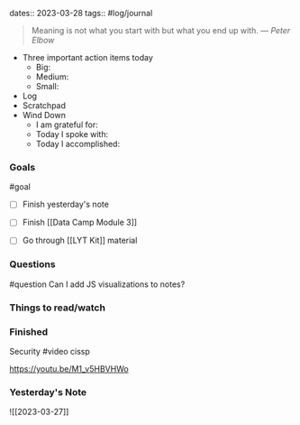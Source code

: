 dates:: 2023-03-28
tags:: #log/journal 

> Meaning is not what you start with but what you end up with.
> — <cite>Peter Elbow</cite>

- Three important action items today
	- Big:
	- Medium:
	- Small:
- Log
- Scratchpad
- Wind Down
	- I am grateful for:
	- Today I spoke with:
	- Today I accomplished:

### Goals
#goal 

- [ ] Finish yesterday's note
- [ ] Finish [[Data Camp Module 3]]
- [ ] Go through [[LYT Kit]] material


### Questions
#question
Can I add JS visualizations to notes?

### Things to read/watch

### Finished

Security #video cissp

https://youtu.be/M1_v5HBVHWo

### Yesterday's Note

![[2023-03-27]]